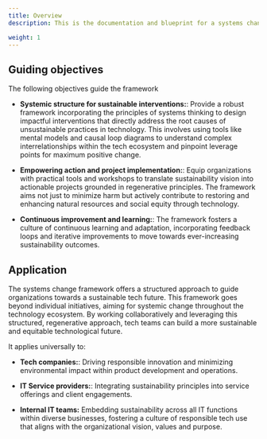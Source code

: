 ```yaml
---
title: Overview
description: This is the documentation and blueprint for a systems change framework dedicated to driving sustainable technology adoption. Centered around a continuous circular model grounded in regenerative principles, this framework empowers organizations to transition towards responsible and sustainable technological development.       

weight: 1
---
```


## Guiding objectives

The following objectives guide the framework

- **Systemic structure for sustainable interventions:**: Provide a robust framework incorporating the principles of systems thinking to design impactful interventions that directly address the root causes of unsustainable practices in technology. This involves using tools like mental models and causal loop diagrams to understand complex interrelationships within the tech ecosystem and pinpoint leverage points for maximum positive change.


- **Empowering action and project implementation:**: Equip organizations with practical tools and workshops to translate sustainability vision into actionable projects grounded in regenerative principles. The framework aims not  just to minimize harm but actively contribute to restoring and enhancing natural resources and social equity through technology.


- **Continuous improvement and learning:**: The framework fosters a culture of continuous learning and adaptation, incorporating feedback loops and iterative improvements to move towards ever-increasing sustainability outcomes.


## Application

The systems change framework offers a structured approach to guide organizations towards a sustainable tech future. This framework goes beyond individual initiatives, aiming for systemic change throughout the technology ecosystem. By working collaboratively and leveraging this structured, regenerative approach, tech teams can build a more sustainable and equitable technological future.

It applies universally to:

- **Tech companies:**: Driving responsible innovation and minimizing environmental impact within product development and operations.

- **IT Service providers:**: Integrating sustainability principles into service offerings and client engagements.

- **Internal IT teams:** Embedding sustainability across all IT functions within diverse businesses, fostering a culture of responsible tech use that aligns with the organizational vision, values and purpose.


<!--- 
- [Getting Started](/docs/getting-started/): Get started with $project
- [Examples](/docs/examples/): Check out some example code!
-->
